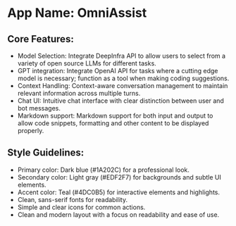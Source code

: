 # **App Name**: OmniAssist

## Core Features:

- Model Selection: Integrate DeepInfra API to allow users to select from a variety of open source LLMs for different tasks.
- GPT integration: Integrate OpenAI API for tasks where a cutting edge model is necessary; function as a tool when making coding suggestions.
- Context Handling: Context-aware conversation management to maintain relevant information across multiple turns.
- Chat UI: Intuitive chat interface with clear distinction between user and bot messages.
- Markdown support: Markdown support for both input and output to allow code snippets, formatting and other content to be displayed properly.

## Style Guidelines:

- Primary color: Dark blue (#1A202C) for a professional look.
- Secondary color: Light gray (#EDF2F7) for backgrounds and subtle UI elements.
- Accent color: Teal (#4DC0B5) for interactive elements and highlights.
- Clean, sans-serif fonts for readability.
- Simple and clear icons for common actions.
- Clean and modern layout with a focus on readability and ease of use.